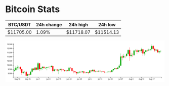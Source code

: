 # Bitcoin Stats

BTC/USDT|24h change|24h high|24h low|
|---|---|---|---|
|$11705.00|1.09%|$11718.07|$11514.13|

<img src="./chart.svg">
